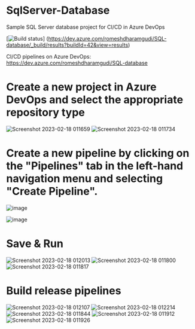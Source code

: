 # SqlServer-Database

Sample SQL Server database project for CI/CD in Azure DevOps

[![Build status](https://dev.azure.com/romeshdharamgudi/SQL-database/_build/results?buildId=42&view=results)]
(https://dev.azure.com/romeshdharamgudi/SQL-database/_build/results?buildId=42&view=results)

CI/CD pipelines on Azure DevOps:
https://dev.azure.com/romeshdharamgudi/SQL-database

# Create a new project in Azure DevOps and select the appropriate repository type

![Screenshot 2023-02-18 011659](https://user-images.githubusercontent.com/113555417/219777817-20deafdd-74a4-4633-ae1f-7ffb846247c7.jpg)
![Screenshot 2023-02-18 011734](https://user-images.githubusercontent.com/113555417/219777866-dcae0d8a-614e-4619-ad29-5b0513fbea57.jpg)

# Create a new pipeline by clicking on the "Pipelines" tab in the left-hand navigation menu and selecting "Create Pipeline".

![image](https://user-images.githubusercontent.com/113555417/221556350-9fe5b7a0-770d-4440-82ea-a7b98add251a.png)

![image](https://user-images.githubusercontent.com/113555417/221556436-131ab2e1-5ed9-4908-8e88-7a43e34c3cdc.png)

# Save & Run 
![Screenshot 2023-02-18 012013](https://user-images.githubusercontent.com/113555417/219778315-2583e4cd-165d-4fed-9e5c-2344c9ffe86b.jpg)
![Screenshot 2023-02-18 011800](https://user-images.githubusercontent.com/113555417/219778370-89a9407b-6b56-47dc-a68f-25478b5f3c74.jpg)
![Screenshot 2023-02-18 011817](https://user-images.githubusercontent.com/113555417/219778626-72d9895f-9768-48bb-85b3-0721d09618e9.jpg)

# Build release pipelines 
![Screenshot 2023-02-18 012107](https://user-images.githubusercontent.com/113555417/219778705-ddbd90d2-5664-493d-86b2-946465d573c6.jpg)
![Screenshot 2023-02-18 012214](https://user-images.githubusercontent.com/113555417/219778717-fc9d0f99-d4cf-4aae-b208-bc791ca40313.jpg)
![Screenshot 2023-02-18 011844](https://user-images.githubusercontent.com/113555417/219778965-f04193b8-ab31-493c-aec9-87b8d32e423d.jpg)
![Screenshot 2023-02-18 011912](https://user-images.githubusercontent.com/113555417/219778981-8d9335bf-77b4-4b5f-b02a-8d25193799d3.jpg)
![Screenshot 2023-02-18 011926](https://user-images.githubusercontent.com/113555417/219779012-ca6a64ba-7e19-4031-9d52-ce5cf5357a08.jpg)

